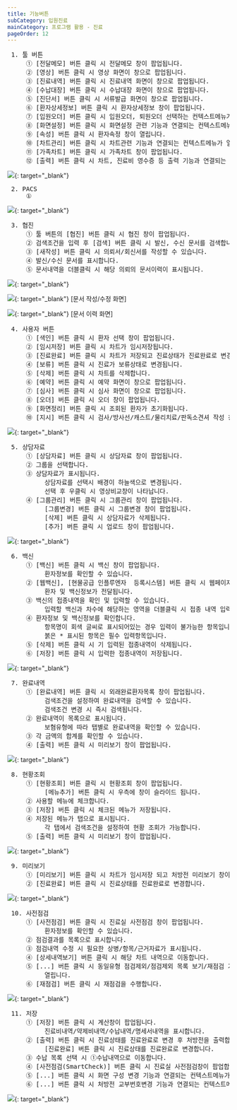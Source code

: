 ```yaml
---
title: 기능버튼
subCategory: 입원진료
mainCategory: 프로그램 활용 - 진료
pageOrder: 12
---
```

<pre>
 <t2><bold>1. 툴 버튼 </bold></t2>
     ① [전달메모] 버튼 클릭 시 전달메모 창이 팝업됩니다.
     ② [영상] 버튼 클릭 시 영상 화면이 창으로 팝업됩니다. 
     ③ [진료내역] 버튼 클릭 시 진료내역 화면이 창으로 팝업됩니다. 
     ④ [수납대장] 버튼 클릭 시 수납대장 화면이 창으로 팝업됩니다. 
     ⑤ [진단서] 버튼 클릭 시 서류발급 화면이 창으로 팝업됩니다. 
     ⑥ [환자상세정보] 버튼 클릭 시 환자상세정보 창이 팝업됩니다.
     ⑦ [입원오더] 버튼 클릭 시 입원오더, 퇴원오더 선택하는 컨텍스트메뉴가 열립니다.
     ⑧ [화면설정] 버튼 클릭 시 화면설정 관련 기능과 연결되는 컨텍스트메뉴가 열립니다.
     ⑨ [속성] 버튼 클릭 시 환자속정 창이 열립니다.
     ⑩ [차트관리] 버튼 클릭 시 차트관련 기능과 연결되는 컨텍스트메뉴가 열립니다.
     ⑪ [가족차트] 버튼 클릭 시 가족차트 창이 팝업됩니다. 
     ⑫ [출력] 버튼 클릭 시 차트, 진료비 영수증 등 출력 기능과 연결되는 컨텍스트메뉴가 열립니다.
</pre>
[![](/images/{{page.url}}_1.png)](/images/{{page.url}}_1.png){: target="_blank"}

<pre>
 <t2><bold>2. PACS</bold></t2>
     ①  
</pre>
[![](/images/{{page.url}}_2.png)](/images/{{page.url}}_2.png){: target="_blank"}

<pre>
 <t2><bold>3. 협진 </bold></t2>
     ① 툴 버튼의 [협진] 버튼 클릭 시 협진 창이 팝업됩니다. 
     ② 검색조건을 입력 후 [검색] 버튼 클릭 시 발신, 수신 문서를 검색합니다.
     ③ [새작성] 버튼 클릭 시 의뢰서/회신서를 작성할 수 있습니다.
     ④ 발신/수신 문서를 표시합니다.
     ⑤ 문서내역을 더블클릭 시 해당 의뢰의 문서이력이 표시됩니다.
</pre>
[![](/images/{{page.url}}_3.png)](/images/{{page.url}}_3.png){: target="_blank"}

[![](/images/{{page.url}}_4.png)](/images/{{page.url}}_4.png){: target="_blank"}
[문서 작성/수정 화면]

[![](/images/{{page.url}}_5.png)](/images/{{page.url}}_5.png){: target="_blank"}
[문서 이력 화면]

<pre>
 <t2><bold>4. 사용자 버튼 </bold></t2>
     ① [색인] 버튼 클릭 시 환자 선택 창이 팝업됩니다. 
     ② [임시저장] 버튼 클릭 시 차트가 임시저장됩니다.
     ③ [진료완료] 버튼 클릭 시 차트가 저장되고 진료상태가 진료완료로 변경됩니다.
     ④ [보류] 버튼 클릭 시 진료가 보류상태로 변경됩니다.
     ⑤ [삭제] 버튼 클릭 시 차트를 삭제합니다.
     ⑥ [예약] 버튼 클릭 시 예약 화면이 창으로 팝업됩니다. 
     ⑦ [심사] 버튼 클릭 시 심사 화면이 창으로 팝업됩니다. 
     ⑧ [오더] 버튼 클릭 시 오더 창이 팝업됩니다.
     ⑨ [화면정리] 버튼 클릭 시 조회된 환자가 초기화됩니다.
     ⑩ [지시] 버튼 클릭 시 검사/방사선/캐스트/물리치료/판독소견셔 작성 창이 팝업됩니다.
</pre>
[![](/images/{{page.url}}_6.png)](/images/{{page.url}}_6.png){: target="_blank"}

<pre>
 <t2><bold>5. 상담자료</bold></t2>
     ① [상담자료] 버튼 클릭 시 상담자료 창이 팝업됩니다.
     ② 그룹을 선택합니다.
     ③ 상담자료가 표시됩니다.
          상담자료를 선택시 배경이 하늘색으로 변경됩니다.
          선택 후 우클릭 시 영상비교창이 나타납니다.
     ④ [그룹관리] 버튼 클릭 시 그룹관리 창이 팝업됩니다.
          [그룹변경] 버튼 클릭 시 그룹변경 창이 팝업됩니다.
          [삭제] 버튼 클릭 시 상담자료가 삭제됩니다.
          [추가] 버튼 클릭 시 업로드 창이 팝업됩니다.
</pre>
[![](/images/{{page.url}}_7.png)](/images/{{page.url}}_7.png){: target="_blank"}

<pre>
 <t2><bold>6. 백신</bold></t2>
     ① [백신] 버튼 클릭 시 백신 창이 팝업됩니다.
          환자정보를 확인할 수 있습니다.
     ② [웹백신], [현물공급 인플루엔자  등록시스템] 버튼 클릭 시 웹페이지로 연결됩니다.
          환자 및 백신정보가 전달됩니다.       
     ③ 백신의 접종내역을 확인 및 입력할 수 있습니다.
          입력할 백신과 차수에 해당하는 영역을 더블클릭 시 접종 내역 입력 창이 팝업됩니다.
     ④ 환자정보 및 백신정보를 확인합니다.
          항목명이 회색 글씨로 표시되어있는 경우 입력이 불가능한 항목입니다.
          붉은 * 표시된 항목은 필수 입력항목입니다. 
     ⑤ [삭제] 버튼 클릭 시 기 입력된 접종내역이 삭제됩니다.
     ⑥ [저장] 버튼 클릭 시 입력한 접종내역이 저장됩니다.
</pre>
[![](/images/{{page.url}}_8.png)](/images/{{page.url}}_8.png){: target="_blank"}

<pre>
 <t2><bold>7. 완료내역</bold></t2>
     ① [완료내역] 버튼 클릭 시 외래완료환자목록 창이 팝업됩니다.
          검색조건을 설정하여 완료내역을 검색할 수 있습니다.
          검색조건 변경 시 즉시 검색됩니다.
     ② 완료내역이 목록으로 표시됩니다.
          보혐유형에 따라 탭별로 완료내역을 확인할 수 있습니다.
     ③ 각 금액의 합계를 확인할 수 있습니다.
     ④ [출력] 버튼 클릭 시 미리보기 창이 팝업됩니다.
</pre>
[![](/images/{{page.url}}_9.png)](/images/{{page.url}}_9.png){: target="_blank"}

<pre>
 <t2><bold>8. 현황조회</bold></t2>
     ① [현황조회] 버튼 클릭 시 현황조회 창이 팝업됩니다.
          [메뉴추가] 버튼 클릭 시 우측에 창이 슬라이드 됩니다.
     ② 사용할 메뉴에 체크합니다.        
     ③ [저장] 버튼 클릭 시 체크된 메뉴가 저장됩니다.
     ④ 저장된 메뉴가 탭으로 표시됩니다.
          각 탭에서 검색조건을 설정하여 현황 조회가 가능합니다.
     ⑤ [출력] 버튼 클릭 시 미리보기 창이 팝업됩니다.
</pre>
[![](/images/{{page.url}}_10.png)](/images/{{page.url}}_10.png){: target="_blank"}

<pre>
 <t2><bold>9. 미리보기</bold></t2>
     ① [미리보기] 버튼 클릭 시 차트가 임시저장 되고 처방전 미리보기 창이 팝업됩니다.
     ② [진료완료] 버튼 클릭 시 진료상태를 진료완료로 변경합니다.  
</pre>
[![](/images/{{page.url}}_11.png)](/images/{{page.url}}_11.png){: target="_blank"}

<pre>
 <t2><bold>10. 사전점검</bold></t2>
     ① [사전점검] 버튼 클릭 시 진료실 사전점검 창이 팝업됩니다.
          환자정보를 확인할 수 있습니다.
     ② 점검결과를 목록으로 표시합니다.
     ③ 점검내역 수정 시 필요한 상병/항목/근거자료가 표시됩니다.
     ④ [상세내역보기] 버튼 클릭 시 해당 차트 내역으로 이동합니다.
     ⑤ [...] 버튼 클릭 시 동일유형 점검제외/점검제외 목록 보기/재점검 기능과 연결되는 컨텍스트메뉴가 
          열립니다.
     ⑥ [재점검] 버튼 클릭 시 재점검을 수행합니다.
</pre>
[![](/images/{{page.url}}_12.png)](/images/{{page.url}}_12.png){: target="_blank"}

<pre>
 <t2><bold>11. 저장</bold></t2>
     ① [저장] 버튼 클릭 시 계산창이 팝업됩니다.
          진료비내역/약제비내역/수납내역/명세서내역을 표시합니다.
     ② [출력] 버튼 클릭 시 진료상태를 진료완료로 변경 후 처방전을 출력합니다.
          [진료완료] 버튼 클릭 시 진료상태를 진료완료로 변경합니다.
     ③ 수납 목록 선택 시 ①수납내역으로 이동합니다.
     ④ [사전점검(SmartCheck)] 버튼 클릭 시 진료실 사전점검창이 팝업합니다.
     ⑤ [...] 버튼 클릭 시 화면 구성 변경 기능과 연결되는 컨텍스트메뉴가 열립니다.
     ⑥ [...] 버튼 클릭 시 처방전 교부번호변경 기능과 연결되는 컨텍스트메뉴가 열립니다.
</pre>
[![](/images/{{page.url}}_13.png)](/images/{{page.url}}_13.png){: target="_blank"}
